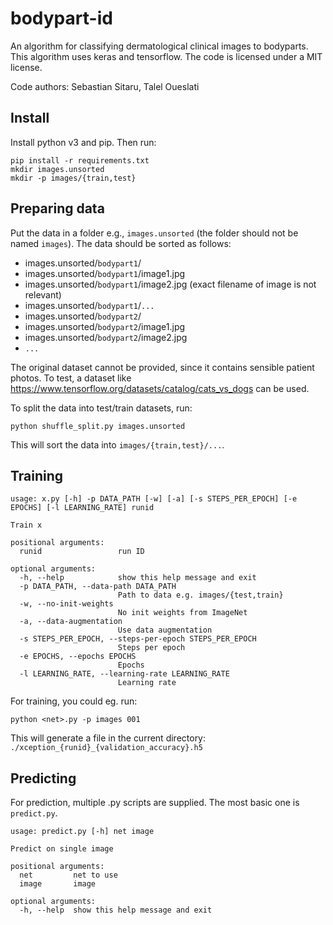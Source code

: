# bodypart-id

An algorithm for classifying dermatological clinical images to bodyparts. This algorithm uses keras and tensorflow. The code is licensed under a MIT license.

Code authors: Sebastian Sitaru, Talel Oueslati

## Install

Install python v3 and pip. Then run:

```
pip install -r requirements.txt
mkdir images.unsorted
mkdir -p images/{train,test}
```

## Preparing data

Put the data in a folder e.g., `images.unsorted` (the folder should not be named `images`). The data should be sorted as follows:
- images.unsorted/`bodypart1`/
- images.unsorted/`bodypart1`/image1.jpg
- images.unsorted/`bodypart1`/image2.jpg (exact filename of image is not relevant)
- images.unsorted/`bodypart1`/`...`
- images.unsorted/`bodypart2`/
- images.unsorted/`bodypart2`/image1.jpg
- images.unsorted/`bodypart2`/image2.jpg
- `...`

The original dataset cannot be provided, since it contains sensible patient photos. To test, a dataset like https://www.tensorflow.org/datasets/catalog/cats_vs_dogs can be used.

To split the data into test/train datasets, run:
```
python shuffle_split.py images.unsorted
```

This will sort the data into `images/{train,test}/...`.

## Training
```
usage: x.py [-h] -p DATA_PATH [-w] [-a] [-s STEPS_PER_EPOCH] [-e EPOCHS] [-l LEARNING_RATE] runid

Train x

positional arguments:
  runid                 run ID

optional arguments:
  -h, --help            show this help message and exit
  -p DATA_PATH, --data-path DATA_PATH
                        Path to data e.g. images/{test,train}
  -w, --no-init-weights
                        No init weights from ImageNet
  -a, --data-augmentation
                        Use data augmentation
  -s STEPS_PER_EPOCH, --steps-per-epoch STEPS_PER_EPOCH
                        Steps per epoch
  -e EPOCHS, --epochs EPOCHS
                        Epochs
  -l LEARNING_RATE, --learning-rate LEARNING_RATE
                        Learning rate
```

For training, you could eg. run:
```
python <net>.py -p images 001
```

This will generate a file in the current directory: `./xception_{runid}_{validation_accuracy}.h5`

## Predicting

For prediction, multiple .py scripts are supplied. The most basic one is `predict.py`.

```
usage: predict.py [-h] net image

Predict on single image

positional arguments:
  net         net to use
  image       image

optional arguments:
  -h, --help  show this help message and exit
```

